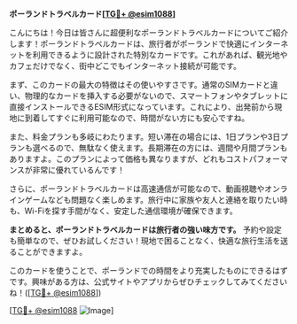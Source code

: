 **ポーランドトラベルカード[[TG💪+ @esim1088](https://t.me/s/esim1088)]**

こんにちは！今日は皆さんに超便利なポーランドトラベルカードについてご紹介します！ポーランドトラベルカードは、旅行者がポーランドで快適にインターネットを利用できるように設計された特別なカードです。これがあれば、観光地やカフェだけでなく、街中どこでもインターネット接続が可能です。

まず、このカードの最大の特徴はその使いやすさです。通常のSIMカードと違い、物理的なカードを挿入する必要がないので、スマートフォンやタブレットに直接インストールできるESIM形式になっています。これにより、出発前から現地に到着してすぐに利用可能なので、時間がない方にも安心ですね。

また、料金プランも多岐にわたります。短い滞在の場合には、1日プランや3日プランも選べるので、無駄なく使えます。長期滞在の方には、週間や月間プランもありますよ。このプランによって価格も異なりますが、どれもコストパフォーマンスが非常に優れているんです！

さらに、ポーランドトラベルカードは高速通信が可能なので、動画視聴やオンラインゲームなども問題なく楽しめます。旅行中に家族や友人と連絡を取りたい時も、Wi-Fiを探す手間がなく、安定した通信環境が確保できます。

**まとめると、ポーランドトラベルカードは旅行者の強い味方です。** 予約や設定も簡単なので、ぜひお試しください！現地で困ることなく、快適な旅行生活を送ることができますよ。

このカードを使うことで、ポーランドでの時間をより充実したものにできるはずです。興味がある方は、公式サイトやアプリからぜひチェックしてみてくださいね！([[TG💪+ @esim1088](https://t.me/s/esim1088)])

[[TG💪+ @esim1088](https://t.me/s/esim1088) ![Image](https://i.postimg.cc/Y0z9fWf4/image.png)]